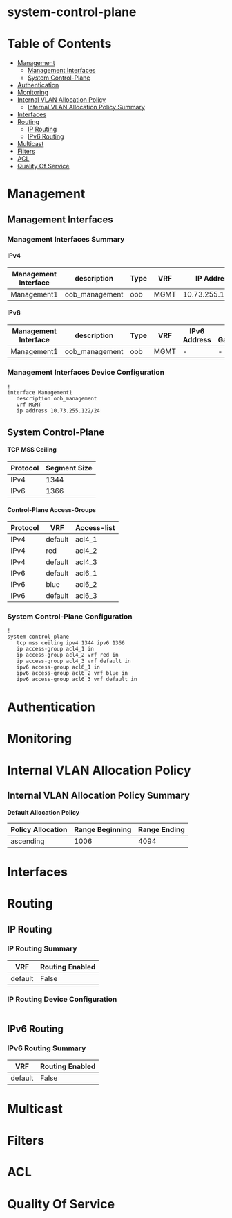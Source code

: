 # system-control-plane
# Table of Contents

- [Management](#management)
  - [Management Interfaces](#management-interfaces)
  - [System Control-Plane](#system-control-plane)
- [Authentication](#authentication)
- [Monitoring](#monitoring)
- [Internal VLAN Allocation Policy](#internal-vlan-allocation-policy)
  - [Internal VLAN Allocation Policy Summary](#internal-vlan-allocation-policy-summary)
- [Interfaces](#interfaces)
- [Routing](#routing)
  - [IP Routing](#ip-routing)
  - [IPv6 Routing](#ipv6-routing)
- [Multicast](#multicast)
- [Filters](#filters)
- [ACL](#acl)
- [Quality Of Service](#quality-of-service)

# Management

## Management Interfaces

### Management Interfaces Summary

#### IPv4

| Management Interface | description | Type | VRF | IP Address | Gateway |
| -------------------- | ----------- | ---- | --- | ---------- | ------- |
| Management1 | oob_management | oob | MGMT | 10.73.255.122/24 | 10.73.255.2 |

#### IPv6

| Management Interface | description | Type | VRF | IPv6 Address | IPv6 Gateway |
| -------------------- | ----------- | ---- | --- | ------------ | ------------ |
| Management1 | oob_management | oob | MGMT | -  | - |

### Management Interfaces Device Configuration

```eos
!
interface Management1
   description oob_management
   vrf MGMT
   ip address 10.73.255.122/24
```

## System Control-Plane

#### TCP MSS Ceiling

| Protocol | Segment Size |
| -------- | -------------|
| IPv4 | 1344 |
| IPv6 | 1366 |

#### Control-Plane Access-Groups

| Protocol | VRF | Access-list |
| -------- | --- | ------------|
| IPv4 | default | acl4_1 |
| IPv4 | red | acl4_2 |
| IPv4 | default | acl4_3 |
| IPv6 | default | acl6_1 |
| IPv6 | blue | acl6_2 |
| IPv6 | default | acl6_3 |

### System Control-Plane Configuration

```eos
!
system control-plane
   tcp mss ceiling ipv4 1344 ipv6 1366
   ip access-group acl4_1 in
   ip access-group acl4_2 vrf red in
   ip access-group acl4_3 vrf default in
   ipv6 access-group acl6_1 in
   ipv6 access-group acl6_2 vrf blue in
   ipv6 access-group acl6_3 vrf default in
```

# Authentication

# Monitoring

# Internal VLAN Allocation Policy

## Internal VLAN Allocation Policy Summary

**Default Allocation Policy**

| Policy Allocation | Range Beginning | Range Ending |
| ------------------| --------------- | ------------ |
| ascending | 1006 | 4094 |

# Interfaces

# Routing

## IP Routing

### IP Routing Summary

| VRF | Routing Enabled |
| --- | --------------- |
| default | False |

### IP Routing Device Configuration

```eos
```
## IPv6 Routing

### IPv6 Routing Summary

| VRF | Routing Enabled |
| --- | --------------- |
| default | False |

# Multicast

# Filters

# ACL

# Quality Of Service
